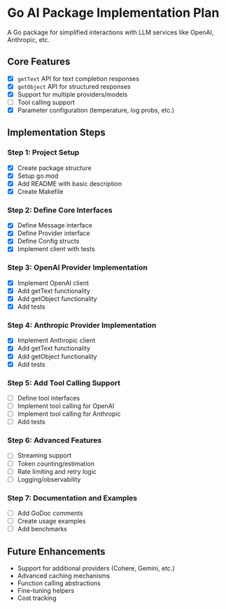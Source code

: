 # Go AI Package Implementation Plan

A Go package for simplified interactions with LLM services like OpenAI, Anthropic, etc.

## Core Features
- [x] `getText` API for text completion responses
- [x] `getObject` API for structured responses
- [x] Support for multiple providers/models
- [  ] Tool calling support
- [x] Parameter configuration (temperature, log probs, etc.)

## Implementation Steps

### Step 1: Project Setup
- [x] Create package structure
- [x] Setup go.mod
- [x] Add README with basic description
- [x] Create Makefile

### Step 2: Define Core Interfaces
- [x] Define Message interface
- [x] Define Provider interface
- [x] Define Config structs
- [x] Implement client with tests

### Step 3: OpenAI Provider Implementation
- [x] Implement OpenAI client
- [x] Add getText functionality
- [x] Add getObject functionality
- [x] Add tests

### Step 4: Anthropic Provider Implementation
- [x] Implement Anthropic client
- [x] Add getText functionality
- [x] Add getObject functionality
- [x] Add tests

### Step 5: Add Tool Calling Support
- [  ] Define tool interfaces
- [  ] Implement tool calling for OpenAI
- [  ] Implement tool calling for Anthropic
- [  ] Add tests

### Step 6: Advanced Features
- [  ] Streaming support
- [  ] Token counting/estimation
- [  ] Rate limiting and retry logic
- [  ] Logging/observability

### Step 7: Documentation and Examples
- [  ] Add GoDoc comments
- [  ] Create usage examples
- [  ] Add benchmarks

## Future Enhancements
- Support for additional providers (Cohere, Gemini, etc.)
- Advanced caching mechanisms
- Function calling abstractions
- Fine-tuning helpers
- Cost tracking